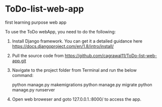 # ToDo-list-web-app
first learning purpose web app

To use the ToDo webApp, you need to do the following:

1. Install Django framework.
	You can get it a detailed guidance here https://docs.djangoproject.com/en/1.8/intro/install/

2. Pull the source code from https://github.com/cagrawal11/ToDo-list-web-app.git

3. Navigate to the project folder from Terminal and run the below command:

	python manage.py makemigrations
	python manage.py migrate
	python manage.py runserver

4. Open web broweser and goto 127.0.0.1.:8000/ to access the app.	
